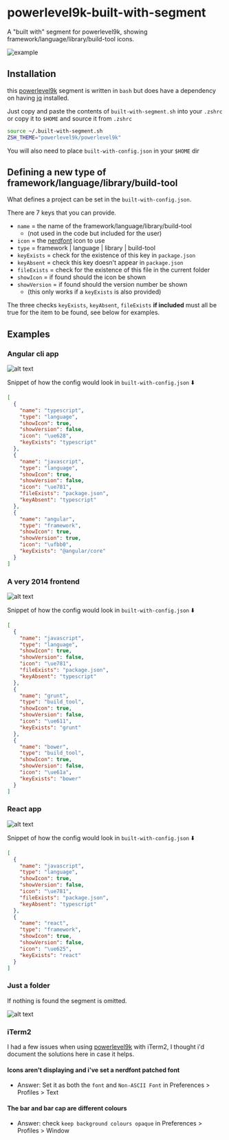 # powerlevel9k-built-with-segment
A "built with" segment for powerlevel9k, showing framework/language/library/build-tool icons.

![example][powerlevel9k-built-with-segment]

## Installation

this [powerlevel9k](https://github.com/bhilburn/powerlevel9k) segment is written in `bash` but does have a dependency on having [jq](https://stedolan.github.io/jq/download/) installed.

Just copy and paste the contents of `built-with-segment.sh` into your `.zshrc` or copy it to `$HOME` and source it from `.zshrc`

```bash
source ~/.built-with-segment.sh
ZSH_THEME="powerlevel9k/powerlevel9k"
```

You will also need to place `built-with-config.json` in your `$HOME` dir

## Defining a new type of framework/language/library/build-tool

What defines a project can be set in the `built-with-config.json`.

There are 7 keys that you can provide.

* `name` = the name of the framework/language/library/build-tool
  * (not used in the code but included for the user)
* `icon` = the [nerdfont](https://nerdfonts.com/) icon to use
* `type` = framework | language | library | build-tool
* `keyExists` = check for the existence of this key in `package.json`
* `keyAbsent` = check this key doesn't appear in `package.json`
* `fileExists` = check for the existence of this file in the current folder
* `showIcon` = if found should the icon be shown
* `showVersion` = if found should the version number be shown
  * (this only works if a `keyExists` is also provided)

The three checks `keyExists`, `keyAbsent`, `fileExists` **if included** must all be true for the item to be found, see below for examples.

## Examples

### Angular cli app

![alt text][anuglar]

Snippet of how the config would look in `built-with-config.json` ⬇️

```json
[
  {
    "name": "typescript",
    "type": "language",
    "showIcon": true,
    "showVersion": false,
    "icon": "\ue628",
    "keyExists": "typescript"
  },
  {
    "name": "javascript",
    "type": "language",
    "showIcon": true,
    "showVersion": false,
    "icon": "\ue781",
    "fileExists": "package.json",
    "keyAbsent": "typescript"
  },
  {
    "name": "angular",
    "type": "framework",
    "showIcon": true,
    "showVersion": true,
    "icon": "\ufbb0",
    "keyExists": "@angular/core"
  }
]
```

### A very 2014 frontend

![alt text][2014-frontend]

Snippet of how the config would look in `built-with-config.json` ⬇️

```json
[
  {
    "name": "javascript",
    "type": "language",
    "showIcon": true,
    "showVersion": false,
    "icon": "\ue781",
    "fileExists": "package.json",
    "keyAbsent": "typescript"
  },
  {
    "name": "grunt",
    "type": "build_tool",
    "showIcon": true,
    "showVersion": false,
    "icon": "\ue611",
    "keyExists": "grunt"
  },
  {
    "name": "bower",
    "type": "build_tool",
    "showIcon": true,
    "showVersion": false,
    "icon": "\ue61a",
    "keyExists": "bower"
  }
]
```

### React app

![alt text][react]

Snippet of how the config would look in `built-with-config.json` ⬇️

```json
[
  {
    "name": "javascript",
    "type": "language",
    "showIcon": true,
    "showVersion": false,
    "icon": "\ue781",
    "fileExists": "package.json",
    "keyAbsent": "typescript"
  },
  {
    "name": "react",
    "type": "framework",
    "showIcon": true,
    "showVersion": false,
    "icon": "\ue625",
    "keyExists": "react"
  }
]
```

### Just a folder

If nothing is found the segment is omitted.

![alt text][folder]

### iTerm2

I had a few issues when using [powerlevel9k](https://github.com/bhilburn/powerlevel9k) with iTerm2, I thought i'd document the solutions here in case it helps.

#### Icons aren't displaying and i've set a nerdfont patched font

* Answer: Set it as both the `font` and `Non-ASCII Font` in Preferences > Profiles > Text

#### The bar and bar cap are different colours

* Answer: check `keep background colours opaque` in Preferences > Profiles > Window

[anuglar]: https://res.cloudinary.com/automattech/image/upload/v1559387150/powerlevel9k-built-with-segment/angular.png "Terminal showing angular cli"
[2014-frontend]: https://res.cloudinary.com/automattech/image/upload/q_auto:best/v1559387150/powerlevel9k-built-with-segment/2014-frontend.png "Terminal showing 2014 frontend"
[react]: https://res.cloudinary.com/automattech/image/upload/q_auto:best/v1559387150/powerlevel9k-built-with-segment/react.png "Terminal showing angular cli"
[folder]: https://res.cloudinary.com/automattech/image/upload/q_auto:best/v1559387150/powerlevel9k-built-with-segment/folder.png "Terminal showing folder"
[powerlevel9k-built-with-segment]: https://res.cloudinary.com/automattech/image/upload/q_auto:best/v1559394608/powerlevel9k-built-with-segment/powerlevel9k-built-with-segment.png "Terminal showing example icons"
